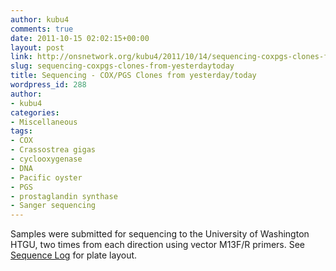```yaml
---
author: kubu4
comments: true
date: 2011-10-15 02:02:15+00:00
layout: post
link: http://onsnetwork.org/kubu4/2011/10/14/sequencing-coxpgs-clones-from-yesterdaytoday/
slug: sequencing-coxpgs-clones-from-yesterdaytoday
title: Sequencing - COX/PGS Clones from yesterday/today
wordpress_id: 288
author:
- kubu4
categories:
- Miscellaneous
tags:
- COX
- Crassostrea gigas
- cyclooxygenase
- DNA
- Pacific oyster
- PGS
- prostaglandin synthase
- Sanger sequencing
---
```


Samples were submitted for sequencing to the University of Washington HTGU, two times from each direction using vector M13F/R primers. See [Sequence Log](https://docs.google.com/spreadsheet/ccc?key=0AtV_gF766XZAcHljOFBWd3pLTUJwbUxkdkg1OGdCY3c&usp=sharing) for plate layout.
